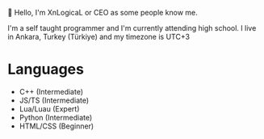 :wave: Hello, I'm XnLogicaL or CEO as some people know me.

I'm a self taught programmer and I'm currently attending high school.
I live in Ankara, Turkey (Türkiye) and my timezone is UTC+3

# Languages
- C++ (Intermediate)
- JS/TS (Intermediate)
- Lua/Luau (Expert)
- Python (Intermediate)
- HTML/CSS (Beginner)
